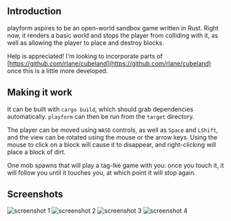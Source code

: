 ## Introduction

playform aspires to be an open-world sandbox game written in Rust.
Right now, it renders a basic world and stops the player from colliding
with it, as well as allowing the player to place and destroy blocks.

Help is appreciated! I'm looking to incorporate parts of
[https://github.com/rlane/cubeland](https://github.com/rlane/cubeland)
once this is a little more developed.

## Making it work

It can be built with `cargo build`, which should grab dependencies
automatically. `playform` can then be run from the `target` directory.

The player can be moved using `WASD` controls, as well as `Space` and `LShift`,
and the view can be rotated using the mouse or the arrow keys.
Using the mouse to click on a block will cause it to disappear, and
right-clicking will place a block of dirt.

One mob spawns that will play a tag-lke game with you: once you touch it, it
will follow you until it touches you, at which point it will stop again.

## Screenshots

![screenshot 1](/../screenshots/screenshots/screenshot1.png?raw=true)
![screenshot 2](/../screenshots/screenshots/screenshot2.png?raw=true)
![screenshot 3](/../screenshots/screenshots/screenshot3.png?raw=true)
![screenshot 4](/../screenshots/screenshots/screenshot4.png?raw=true)
